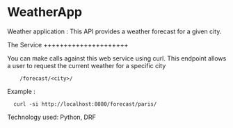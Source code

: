 # WeatherApp
Weather application :
This API provides a weather forecast for a given city.

The Service
+++++++++++++++++++++

You can make calls against this web service using curl.
This endpoint allows a user to request the current weather for a specific city 
        
        /forecast/<city>/

Example : 
      
      curl -si http://localhost:8080/forecast/paris/
      




Technology used: Python, DRF
